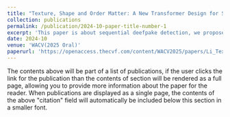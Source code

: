```yaml
---
title: "Texture, Shape and Order Matter: A New Transformer Design for Sequential DeepFake Detection"
collection: publications
permalink: /publication/2024-10-paper-title-number-1
excerpt: 'This paper is about sequential deefpake detection, we propose the TSOM model to improve performance from texture、shape and order.'
date: 2024-10
venue: 'WACV(2025 Oral)'
paperurl: 'https://openaccess.thecvf.com/content/WACV2025/papers/Li_Texture_Shape_and_Order_Matter_A_New_Transformer_Design_for_WACV_2025_paper.pdf'
---
```


The contents above will be part of a list of publications, if the user clicks the link for the publication than the contents of section will be rendered as a full page, allowing you to provide more information about the paper for the reader. When publications are displayed as a single page, the contents of the above "citation" field will automatically be included below this section in a smaller font.
